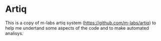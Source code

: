 # Artiq
This is a copy of m-labs artiq system (https://github.com/m-labs/artiq) to help me undertand some aspects of the code and to make automated analisys.
